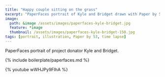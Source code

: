 ```yaml
---
title: "Happy couple sitting on the grass"
excerpt: "PaperFaces portrait of Kyle and Bridget drawn with Paper by 53 on an iPad."
image: 
  path: &image /assets/images/paperfaces-kyle-bridget.jpg 
  feature: *image
  thumbnail: /assets/images/paperfaces-kyle-bridget-150.jpg
tags: [portrait, illustration, Paper by 53, time lapse]
---
```


PaperFaces portrait of project donator Kyle and Bridget.

{% include boilerplate/paperfaces.md %}

{% youtube wWHJPy9FIhA %}
